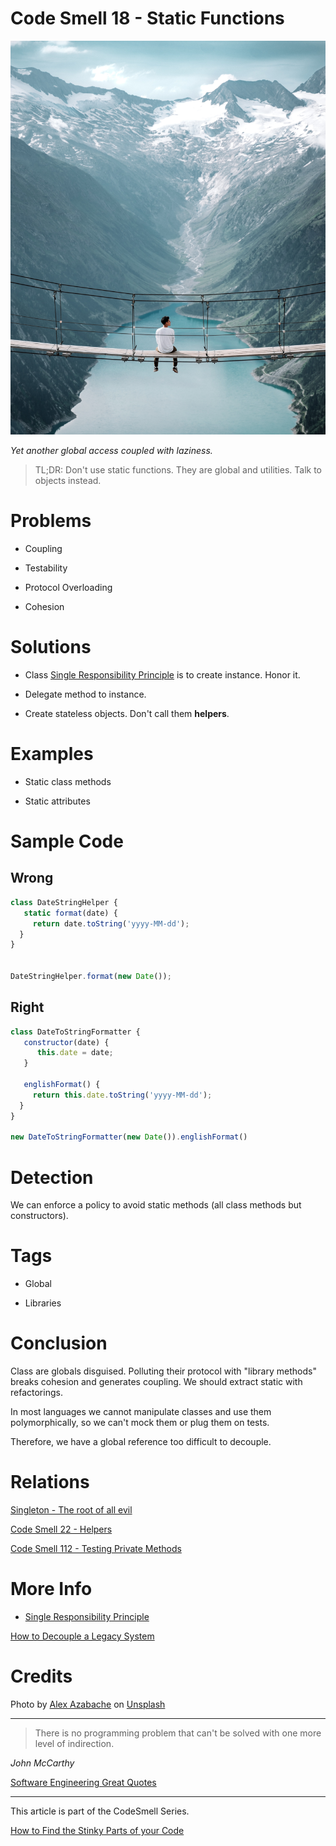 # Code Smell 18 - Static Functions

![Code Smell 18 - Static Functions](Code%20Smell%2018%20-%20Static%20Functions.jpg)

*Yet another global access coupled with laziness.*

> TL;DR: Don't use static functions. They are global and utilities. Talk to objects instead.

# Problems

- Coupling

- Testability

- Protocol Overloading

- Cohesion

# Solutions

- Class [Single Responsibility Principle](https://en.wikipedia.org/wiki/Single-responsibility_principle) is to create instance. Honor it.

- Delegate method to instance.

- Create stateless objects. Don't call them **helpers**.

# Examples

- Static class methods

- Static attributes

# Sample Code

## Wrong

[Gist Url]: # (https://gist.github.com/mcsee/293dc79524550a542fc70db572d8e092)
```javascript
class DateStringHelper {
   static format(date) {
     return date.toString('yyyy-MM-dd');   
  }
}


DateStringHelper.format(new Date());
```

## Right

[Gist Url]: # (https://gist.github.com/mcsee/b8cfaddb9085b92d21a434a2bca2b14e)
```javascript
class DateToStringFormatter {
   constructor(date) {
      this.date = date;
   }
     
   englishFormat() {
     return this.date.toString('yyyy-MM-dd');    
  } 
}

new DateToStringFormatter(new Date()).englishFormat()


```

# Detection

We can enforce a policy to avoid static methods (all class methods but constructors).

# Tags

- Global

- Libraries

# Conclusion

Class are globals disguised. Polluting their protocol with "library methods" breaks cohesion and generates coupling. We should extract static with refactorings.

In most languages we cannot manipulate classes and use them polymorphically, so we can't mock them or plug them on tests. 

Therefore, we have a global reference too difficult to decouple.

# Relations

[Singleton - The root of all evil](https://github.com/mcsee/Software-Design-Articles/tree/main/Articles/Theory/Singleton%20-%20The%20root%20of%20all%20evil/readme.md)

[Code Smell 22 - Helpers](https://github.com/mcsee/Software-Design-Articles/tree/main/Articles/Code%20Smells/Code%20Smell%2022%20-%20Helpers/readme.md)

[Code Smell 112 - Testing Private Methods](https://github.com/mcsee/Software-Design-Articles/tree/main/Articles/Code%20Smells/Code%20Smell%20112%20-%20Testing%20Private%20Methods/readme.md)

# More Info

- [Single Responsibility Principle](https://en.wikipedia.org/wiki/Single-responsibility_principle)

[How to Decouple a Legacy System](https://github.com/mcsee/Software-Design-Articles/tree/main/Articles/Theory/How%20to%20Decouple%20a%20Legacy%20System/readme.md)

# Credits

Photo by [Alex Azabache](https://unsplash.com/@alexazabache) on [Unsplash](https://unsplash.com/s/photos/bridge)

* * *

> There is no programming problem that can't be solved with one more level of indirection.

_John McCarthy_

[Software Engineering Great Quotes](https://github.com/mcsee/Software-Design-Articles/tree/main/Articles/Quotes/Software%20Engineering%20Great%20Quotes/readme.md)

* * *

This article is part of the CodeSmell Series.

[How to Find the Stinky Parts of your Code](https://github.com/mcsee/Software-Design-Articles/tree/main/Articles/Code%20Smells/How%20to%20Find%20the%20Stinky%20parts%20of%20your%20Code/readme.md)